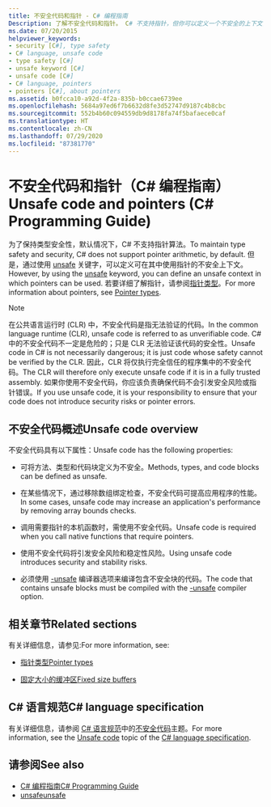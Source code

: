 ```yaml
---
title: 不安全代码和指针 - C# 编程指南
Description: 了解不安全代码和指针。 C# 不支持指针，但你可以定义一个不安全的上下文，在该上下文中你可以将指针与“不安全”关键字一起使用。
ms.date: 07/20/2015
helpviewer_keywords:
- security [C#], type safety
- C# language, unsafe code
- type safety [C#]
- unsafe keyword [C#]
- unsafe code [C#]
- C# language, pointers
- pointers [C#], about pointers
ms.assetid: b0fcca10-a92d-4f2a-835b-b0ccae6739ee
ms.openlocfilehash: 5684a97ed6f7b6632d8fe3d52747d9187c4b8cbc
ms.sourcegitcommit: 552b4b60c094559db9d8178fa74f5bafaece0caf
ms.translationtype: HT
ms.contentlocale: zh-CN
ms.lasthandoff: 07/29/2020
ms.locfileid: "87381770"
---
```

# <a name="unsafe-code-and-pointers-c-programming-guide"></a><span data-ttu-id="4d79f-104">不安全代码和指针（C# 编程指南）</span><span class="sxs-lookup"><span data-stu-id="4d79f-104">Unsafe code and pointers (C# Programming Guide)</span></span>

<span data-ttu-id="4d79f-105">为了保持类型安全性，默认情况下，C# 不支持指针算法。</span><span class="sxs-lookup"><span data-stu-id="4d79f-105">To maintain type safety and security, C# does not support pointer arithmetic, by default.</span></span> <span data-ttu-id="4d79f-106">但是，通过使用 [unsafe](../../language-reference/keywords/unsafe.md) 关键字，可以定义可在其中使用指针的不安全上下文。</span><span class="sxs-lookup"><span data-stu-id="4d79f-106">However, by using the [unsafe](../../language-reference/keywords/unsafe.md) keyword, you can define an unsafe context in which pointers can be used.</span></span> <span data-ttu-id="4d79f-107">若要详细了解指针，请参阅[指针类型](pointer-types.md)。</span><span class="sxs-lookup"><span data-stu-id="4d79f-107">For more information about pointers, see [Pointer types](pointer-types.md).</span></span>  
  
> [!NOTE]
> <span data-ttu-id="4d79f-108">在公共语言运行时 (CLR) 中，不安全代码是指无法验证的代码。</span><span class="sxs-lookup"><span data-stu-id="4d79f-108">In the common language runtime (CLR), unsafe code is referred to as unverifiable code.</span></span> <span data-ttu-id="4d79f-109">C# 中的不安全代码不一定是危险的；只是 CLR 无法验证该代码的安全性。</span><span class="sxs-lookup"><span data-stu-id="4d79f-109">Unsafe code in C# is not necessarily dangerous; it is just code whose safety cannot be verified by the CLR.</span></span> <span data-ttu-id="4d79f-110">因此，CLR 将仅执行完全信任的程序集中的不安全代码。</span><span class="sxs-lookup"><span data-stu-id="4d79f-110">The CLR will therefore only execute unsafe code if it is in a fully trusted assembly.</span></span> <span data-ttu-id="4d79f-111">如果你使用不安全代码，你应该负责确保代码不会引发安全风险或指针错误。</span><span class="sxs-lookup"><span data-stu-id="4d79f-111">If you use unsafe code, it is your responsibility to ensure that your code does not introduce security risks or pointer errors.</span></span>  
  
## <a name="unsafe-code-overview"></a><span data-ttu-id="4d79f-112">不安全代码概述</span><span class="sxs-lookup"><span data-stu-id="4d79f-112">Unsafe code overview</span></span>

<span data-ttu-id="4d79f-113">不安全代码具有以下属性：</span><span class="sxs-lookup"><span data-stu-id="4d79f-113">Unsafe code has the following properties:</span></span>

- <span data-ttu-id="4d79f-114">可将方法、类型和代码块定义为不安全。</span><span class="sxs-lookup"><span data-stu-id="4d79f-114">Methods, types, and code blocks can be defined as unsafe.</span></span>

- <span data-ttu-id="4d79f-115">在某些情况下，通过移除数组绑定检查，不安全代码可提高应用程序的性能。</span><span class="sxs-lookup"><span data-stu-id="4d79f-115">In some cases, unsafe code may increase an application's performance by removing array bounds checks.</span></span>

- <span data-ttu-id="4d79f-116">调用需要指针的本机函数时，需使用不安全代码。</span><span class="sxs-lookup"><span data-stu-id="4d79f-116">Unsafe code is required when you call native functions that require pointers.</span></span>

- <span data-ttu-id="4d79f-117">使用不安全代码将引发安全风险和稳定性风险。</span><span class="sxs-lookup"><span data-stu-id="4d79f-117">Using unsafe code introduces security and stability risks.</span></span>

- <span data-ttu-id="4d79f-118">必须使用 [-unsafe](../../language-reference/compiler-options/unsafe-compiler-option.md) 编译器选项来编译包含不安全块的代码。</span><span class="sxs-lookup"><span data-stu-id="4d79f-118">The code that contains unsafe blocks must be compiled with the [-unsafe](../../language-reference/compiler-options/unsafe-compiler-option.md) compiler option.</span></span>
  
## <a name="related-sections"></a><span data-ttu-id="4d79f-119">相关章节</span><span class="sxs-lookup"><span data-stu-id="4d79f-119">Related sections</span></span>

<span data-ttu-id="4d79f-120">有关详细信息，请参见:</span><span class="sxs-lookup"><span data-stu-id="4d79f-120">For more information, see:</span></span>

- [<span data-ttu-id="4d79f-121">指针类型</span><span class="sxs-lookup"><span data-stu-id="4d79f-121">Pointer types</span></span>](pointer-types.md)

- [<span data-ttu-id="4d79f-122">固定大小的缓冲区</span><span class="sxs-lookup"><span data-stu-id="4d79f-122">Fixed size buffers</span></span>](fixed-size-buffers.md)

## <a name="c-language-specification"></a><span data-ttu-id="4d79f-123">C# 语言规范</span><span class="sxs-lookup"><span data-stu-id="4d79f-123">C# language specification</span></span>

<span data-ttu-id="4d79f-124">有关详细信息，请参阅 [C# 语言规范](~/_csharplang/spec/introduction.md)中的[不安全代码](~/_csharplang/spec/unsafe-code.md)主题。</span><span class="sxs-lookup"><span data-stu-id="4d79f-124">For more information, see the [Unsafe code](~/_csharplang/spec/unsafe-code.md) topic of the [C# language specification](~/_csharplang/spec/introduction.md).</span></span>
  
## <a name="see-also"></a><span data-ttu-id="4d79f-125">请参阅</span><span class="sxs-lookup"><span data-stu-id="4d79f-125">See also</span></span>

- [<span data-ttu-id="4d79f-126">C# 编程指南</span><span class="sxs-lookup"><span data-stu-id="4d79f-126">C# Programming Guide</span></span>](../index.md)
- [<span data-ttu-id="4d79f-127">unsafe</span><span class="sxs-lookup"><span data-stu-id="4d79f-127">unsafe</span></span>](../../language-reference/keywords/unsafe.md)
